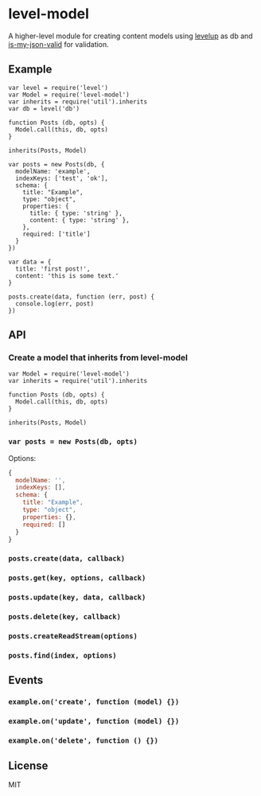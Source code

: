 # level-model

A higher-level module for creating content models using [levelup](http://npmjs.org/levelup) as db and [is-my-json-valid](http://npmjs.org/is-my-json-valid) for validation.

## Example

```
var level = require('level')
var Model = require('level-model')
var inherits = require('util').inherits
var db = level('db')

function Posts (db, opts) {
  Model.call(this, db, opts)
}

inherits(Posts, Model)

var posts = new Posts(db, {
  modelName: 'example',
  indexKeys: ['test', 'ok'],
  schema: {
    title: "Example",
    type: "object",
    properties: {
      title: { type: 'string' },
      content: { type: 'string' },
    },
    required: ['title']
  }
})

var data = {
  title: 'first post!',
  content: 'this is some text.'
}

posts.create(data, function (err, post) {
  console.log(err, post)
})
```

## API

### Create a model that inherits from level-model

```
var Model = require('level-model')
var inherits = require('util').inherits

function Posts (db, opts) {
  Model.call(this, db, opts)
}

inherits(Posts, Model)
```

### `var posts = new Posts(db, opts)`

Options:

```js
{
  modelName: '',
  indexKeys: [],
  schema: {
    title: "Example",
    type: "object",
    properties: {},
    required: []
  }
}
```

### `posts.create(data, callback)`

### `posts.get(key, options, callback)`

### `posts.update(key, data, callback)`

### `posts.delete(key, callback)`

### `posts.createReadStream(options)`

### `posts.find(index, options)`

## Events

### `example.on('create', function (model) {})`

### `example.on('update', function (model) {})`

### `example.on('delete', function () {})`

## License

MIT